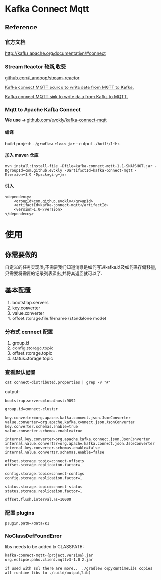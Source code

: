 # Kafka Connect Mqtt

## Reference

### 官方文档

http://kafka.apache.org/documentation/#connect

### Stream Reactor  较新,收费

[github.com/Landoop/stream-reactor](https://github.com/Landoop/stream-reactor)

 [Kafka connect MQTT source to write data from MQTT to Kafka.](https://lenses.stream/connectors/source/mqtt.html)

[Kafka connect MQTT sink to write data from Kafka to MQTT.](https://lenses.stream/connectors/sink/mqtt.html)


### Mqtt to Apache Kafka Connect

**We use ->**  [github.com/evokly/kafka-connect-mqtt](https://github.com/evokly/kafka-connect-mqtt)

#### 编译

build project: ```./gradlew clean jar``` - output ```./build/libs```

#### 加入 maven 仓库

```
mvn install:install-file -Dfile=kafka-connect-mqtt-1.1-SNAPSHOT.jar -DgroupId=com.github.evokly -DartifactId=kafka-connect-mqtt -Dversion=1.0 -Dpackaging=jar
```

#### 引入

```
<dependency>
    <groupId>com.github.evokly</groupId>
    <artifactId>kafka-connect-mqtt</artifactId>
    <version>1.0</version>
</dependency>
```


# 使用

## 你需要做的

自定义的任务实现类,不需要我们知道消息是如何写进kafka以及如何保存偏移量,只需要将需要的记录列表读出,并将其返回就可以了.


## 基本配置

1. bootstrap.servers
2. key.converter
3. value.converter
4. offset.storage.file.filename  (standalone mode)

### 分布式 connect 配置

1. group.id
2. config.storage.topic
3. offset.storage.topic
4. status.storage.topic

### 查看默认配置


```
cat connect-distributed.properties | grep -v "#"
```

output:

```
bootstrap.servers=localhost:9092

group.id=connect-cluster

key.converter=org.apache.kafka.connect.json.JsonConverter
value.converter=org.apache.kafka.connect.json.JsonConverter
key.converter.schemas.enable=true
value.converter.schemas.enable=true

internal.key.converter=org.apache.kafka.connect.json.JsonConverter
internal.value.converter=org.apache.kafka.connect.json.JsonConverter
internal.key.converter.schemas.enable=false
internal.value.converter.schemas.enable=false

offset.storage.topic=connect-offsets
offset.storage.replication.factor=1

config.storage.topic=connect-configs
config.storage.replication.factor=1

status.storage.topic=connect-status
status.storage.replication.factor=1

offset.flush.interval.ms=10000

```

### 配置 plugins

```
plugin.path=/data/k1
```

### NoClassDefFoundError 

libs needs to be added to CLASSPATH:

	kafka-connect-mqtt-{project.version}.jar
	org.eclipse.paho.client.mqttv3-1.0.2.jar

	if used with ssl there are more.. (./gradlew copyRuntimeLibs copies all runtime libs to ./build/output/lib)


